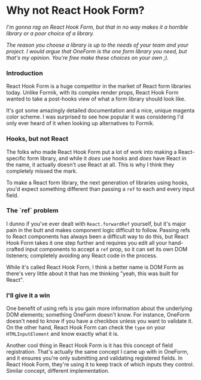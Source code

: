 # Why not React Hook Form?

_I'm gonna rag on React Hook Form, but that in no way makes it a horrible library or a poor choice of a library._

_The reason you choose a library is up to the needs of your team and your project. I would argue that OneForm is the one form library you need, but that's my opinion. You're free make these choices on your own ;\)._

### Introduction

React Hook Form is a huge competitor in the market of React form libraries today. Unlike Formik, with its complex render props, React Hook Form wanted to take a post-hooks view of what a form library should look like.

It's got some amazingly detailed documentation and a nice, unique magenta color scheme. I was surprised to see how popular it was considering I'd only ever heard of it when looking up alternatives to Formik.

### Hooks, but not React

The folks who made React Hook Form put a lot of work into making a React-specific form library, and while it _does_ use hooks and _does_ have React in the name, it actually doesn't use React at all. This is why I think they completely missed the mark.

To make a React form library, the next generation of libraries using hooks, you'd expect something different than passing a `ref` to each and every input field.

### The \`ref\` problem

I dunno if you've ever dealt with `React.forwardRef` yourself, but it's major pain in the butt and makes component logic difficult to follow. Passing refs to React components has always been a difficult way to do this, but React Hook Form takes it one step further and requires you edit all your hand-crafted input components to accept a `ref` prop, so it can set its own DOM listeners; completely avoiding any React code in the process.

While it's called React Hook Form, I think a better name is DOM Form as there's very little about it that has me thinking "yeah, this was built for React".

### I'll give it a win

One benefit of using refs is you gain more information about the underlying DOM elements; something OneForm doesn't know. For instance, OneForm doesn't need to know if you have a checkbox unless you want to validate it. On the other hand, React Hook Form can check the `type` on your `HTMLInputElement` and know exactly what it is.

Another cool thing in React Hook Form is it has this concept of field registration. That's actually the same concept I came up with in OneForm, and it ensures you're only submitting and validating registered fields. In React Hook Form, they're using it to keep track of which inputs they control. Similar concept, different implementation.

